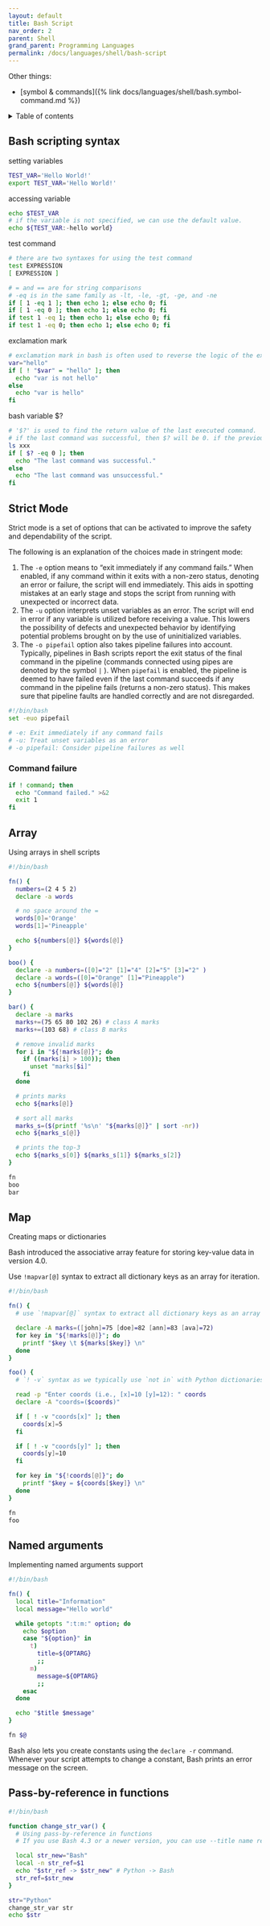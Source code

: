 ```yaml
---
layout: default
title: Bash Script
nav_order: 2
parent: Shell
grand_parent: Programming Languages
permalink: /docs/languages/shell/bash-script
---
```


Other things:
- [symbol & commands]({% link docs/languages/shell/bash.symbol-command.md %})

<details markdown="block">
  <summary>
    Table of contents
  </summary>
  {: .text-delta }
1. TOC
{:toc}
</details>

## Bash scripting syntax

setting variables
```sh
TEST_VAR='Hello World!'
export TEST_VAR='Hello World!'
```

accessing variable
```sh
echo $TEST_VAR
# if the variable is not specified, we can use the default value.
echo ${TEST_VAR:-hello world}
```

test command
```sh
# there are two syntaxes for using the test command
test EXPRESSION
[ EXPRESSION ]

# = and == are for string comparisons
# -eq is in the same family as -lt, -le, -gt, -ge, and -ne
if [ 1 -eq 1 ]; then echo 1; else echo 0; fi
if [ 1 -eq 0 ]; then echo 1; else echo 0; fi
if test 1 -eq 1; then echo 1; else echo 0; fi
if test 1 -eq 0; then echo 1; else echo 0; fi
```

exclamation mark
```sh
# exclamation mark in bash is often used to reverse the logic of the expression. if the expression is true, the ! operator will return false. and vice versa.
var="hello"
if [ ! "$var" = "hello" ]; then
  echo "var is not hello"
else
  echo "var is hello"
fi
```

bash variable $?
```sh
# '$?' is used to find the return value of the last executed command.
# if the last command was successful, then $? will be 0. if the previous command was unsuccessful, then $? will be non-zero.
ls xxx
if [ $? -eq 0 ]; then
  echo "The last command was successful."
else
  echo "The last command was unsuccessful."
fi
```

## Strict Mode

Strict mode is a set of options that can be activated to improve the safety and dependability of the script.

The following is an explanation of the choices made in stringent mode:
1. The `-e` option means to “exit immediately if any command fails.” When enabled, if any command within it exits with a non-zero status, denoting an error or failure, the script will end immediately. This aids in spotting mistakes at an early stage and stops the script from running with unexpected or incorrect data.
2. The `-u` option interprets unset variables as an error. The script will end in error if any variable is utilized before receiving a value. This lowers the possibility of defects and unexpected behavior by identifying potential problems brought on by the use of uninitialized variables.
3. The `-o pipefail` option also takes pipeline failures into account. Typically, pipelines in Bash scripts report the exit status of the final command in the pipeline (commands connected using pipes are denoted by the symbol `|` ). When `pipefail` is enabled, the pipeline is deemed to have failed even if the last command succeeds if any command in the pipeline fails (returns a non-zero status). This makes sure that pipeline faults are handled correctly and are not disregarded.

```bash
#!/bin/bash
set -euo pipefail

# -e: Exit immediately if any command fails
# -u: Treat unset variables as an error
# -o pipefail: Consider pipeline failures as well
```

### Command failure

```bash
if ! command; then
  echo "Command failed." >&2
  exit 1
fi
```

## Array

Using arrays in shell scripts

```sh
#!/bin/bash

fn() {
  numbers=(2 4 5 2)
  declare -a words

  # no space around the =
  words[0]='Orange'
  words[1]='Pineapple'

  echo ${numbers[@]} ${words[@]}
}

boo() {
  declare -a numbers=([0]="2" [1]="4" [2]="5" [3]="2" )
  declare -a words=([0]="Orange" [1]="Pineapple")
  echo ${numbers[@]} ${words[@]}
}

bar() {
  declare -a marks
  marks+=(75 65 80 102 26) # class A marks
  marks+=(103 68) # class B marks

  # remove invalid marks
  for i in "${!marks[@]}"; do
    if ((marks[i] > 100)); then
      unset "marks[$i]"
    fi
  done

  # prints marks
  echo ${marks[@]}

  # sort all marks
  marks_s=($(printf '%s\n' "${marks[@]}" | sort -nr))
  echo ${marks_s[@]}

  # prints the top-3
  echo ${marks_s[0]} ${marks_s[1]} ${marks_s[2]}
}

fn
boo
bar
```

## Map

Creating maps or dictionaries

Bash introduced the associative array feature for storing key-value data in version 4.0.

Use `!mapvar[@]` syntax to extract all dictionary keys as an array for iteration.

```sh
#!/bin/bash

fn() {
  # use `!mapvar[@]` syntax to extract all dictionary keys as an array for iteration.

  declare -A marks=([john]=75 [doe]=82 [ann]=83 [ava]=72)
  for key in "${!marks[@]}"; do
    printf "$key \t ${marks[$key]} \n"
  done
}

foo() {
  # `! -v` syntax as we typically use `not in` with Python dictionaries.

  read -p "Enter coords (i.e., [x]=10 [y]=12): " coords
  declare -A "coords=($coords)"

  if [ ! -v "coords[x]" ]; then
    coords[x]=5
  fi

  if [ ! -v "coords[y]" ]; then
    coords[y]=10
  fi

  for key in "${!coords[@]}"; do
    printf "$key = ${coords[$key]} \n"
  done
}

fn
foo
```

## Named arguments

Implementing named arguments support

```sh
#!/bin/bash

fn() {
  local title="Information"
  local message="Hello world"

  while getopts ":t:m:" option; do
    echo $option
    case "${option}" in
      t)
        title=${OPTARG}
        ;;
      m)
        message=${OPTARG}
        ;;
    esac
  done

  echo "$title $message"
}

fn $@
```

Bash also lets you create constants using the `declare -r` command. Whenever your script attempts to change a constant, Bash prints an error message on the screen.

## Pass-by-reference in functions

```sh
#!/bin/bash

function change_str_var() {
  # Using pass-by-reference in functions
  # If you use Bash 4.3 or a newer version, you can use --title name references to implement pass-by-reference in shell scripts.

  local str_new="Bash"
  local -n str_ref=$1
  echo "$str_ref -> $str_new" # Python -> Bash
  str_ref=$str_new
}

str="Python"
change_str_var str
echo $str
```

